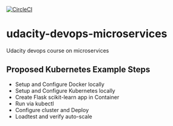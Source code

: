 [![CircleCI](https://dl.circleci.com/status-badge/img/gh/charliemun1/operationizing-microservices/tree/main.svg?style=svg)](https://dl.circleci.com/status-badge/redirect/gh/charliemun1/operationizing-microservices/tree/main)

# udacity-devops-microservices

Udacity devops course on microservices

## Proposed Kubernetes Example Steps

* Setup and Configure Docker locally
* Setup and Configure Kubernetes locally
* Create Flask scikit-learn app in Container
* Run via kubectl
* Configure cluster and Deploy
* Loadtest and verify auto-scale
